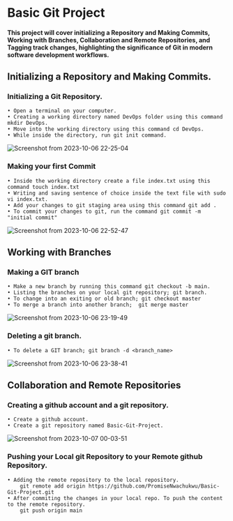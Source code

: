 # Basic Git Project
#### This project will cover initializing a Repository and Making Commits, Working with Branches, Collaboration and Remote Repositories, and Tagging track changes, highlighting the significance of Git in modern software development workflows.

## Initializing a Repository and Making Commits.
### Initializing a Git Repository.
    • Open a terminal on your computer.
    • Creating a working directory named DevOps folder using this command mkdir DevOps.
    • Move into the working directory using this command cd DevOps.
    • While inside the directory, run git init command.
![Screenshot from 2023-10-06 22-25-04](https://github.com/PromiseNwachukwu/Basic-Git-Projects/assets/109115304/9d4e9086-bbac-43dd-998f-a0cf46acbb6e)

### Making your first Commit
    • Inside the working directory create a file index.txt using this command touch index.txt
    • Writing and saving sentence of choice inside the text file with sudo vi index.txt.
    • Add your changes to git staging area using this command git add .
    • To commit your changes to git, run the command git commit -m "initial commit"
![Screenshot from 2023-10-06 22-52-47](https://github.com/PromiseNwachukwu/Basic-Git-Projects/assets/109115304/bf2d8e1f-fa18-4916-8826-d373e22437ac)

## Working with Branches
### Making a GIT branch
    • Make a new branch by running this command git checkout -b main.
    • Listing the branches on your local git repository; git branch.
    • To change into an exiting or old branch; git checkout master
    • To merge a branch into another branch;  git merge master
![Screenshot from 2023-10-06 23-19-49](https://github.com/PromiseNwachukwu/Basic-Git-Projects/assets/109115304/935b7f2a-dce7-4aef-aafd-2eacf84562ac)

### Deleting a git branch.
    • To delete a GIT branch; git branch -d <branch_name>
![Screenshot from 2023-10-06 23-38-41](https://github.com/PromiseNwachukwu/Basic-Git-Projects/assets/109115304/550a3fe8-005a-4bb2-92e7-d6feaa82f52e)

## Collaboration and Remote Repositories
### Creating a github account and a git repository.
    • Create a github account.
    • Create a git repository named Basic-Git-Project.
![Screenshot from 2023-10-07 00-03-51](https://github.com/PromiseNwachukwu/Basic-Git-Projects/assets/109115304/d79764f8-758b-4382-a6a6-82d573c39a32)

### Pushing your Local git Repository to your Remote github Repository.
    • Adding the remote repository to the local repository.
        git remote add origin https://github.com/PromiseNwachukwu/Basic-Git-Project.git
    • After commiting the changes in your local repo. To push the content to the remote repository.
        git push origin main
